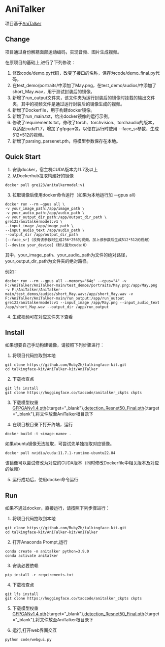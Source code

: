 # AniTalker

项目基于[AniTalker](https://github.com/X-LANCE/AniTalker)

## Change

项目通过身份解耦面部运动编码，实现音频、图片生成视频。

在原项目的基础上,进行了下列修改：

1. 修改code/demo.py代码，改变了接口的名称，保存为code/demo_final.py代码。
2. 在test_demo/portraits/中添加了May.png，在test_demo/audios/中添加了short_May.wav，用于测试封装后的镜像。
3. 新增了run_output文件夹，该文件夹为运行封装后的镜像时挂载的输出文件夹，其中的视频文件是通过运行封装后的镜像生成的视频。
4. 新增了Dockerfile，用于构建docker镜像。
5. 新增了run_main.txt，给出docker镜像的运行示例。
6. 修改了requirements.txt，修改了torch、torchvision、torchaudio的版本，以适配cuda11.7，增加了gfpgan包，以便在运行时使用 --face_sr参数，生成512*512的视频。
7. 新增了parsing_parsenet.pth，将模型参数保存在本地。

## Quick Start

1. 安装docker，宿主机CUDA版本为11.7及以上
2. 从Dockerhub拉取构建好的镜像
```
docker pull gre123/anitalkermodel:v1
```
3. 拉取镜像后使用docker命令运行（如果为本地运行加 --gpus all）
```
docker run --rm –gpus all \
-v your_image_path:/app/image_path \
-v your_audio_path:/app/audio_path \
-v your_output_dir_path:/app/output_dir_path \
gre123/anitalkermodel:v1 \
--input_image /app/image_path \
--input_audio_text /app/audio_path \
--output_dir /app/output_dir_path
[--face_sr]（没有该参数时生成256*256的视频，加上该参数后生成512*512的视频）
[--device your_device]（默认值为cuda:0）
```
其中，your_image_path、your_audio_path为文件的绝对路径，your_output_dir_path为文件夹的绝对路径。

例如：
```
docker run --rm --gpus all --memory="64g" --cpus="4" -v F:/AniTalker/AniTalker-main/test_demos/portraits/May.png:/app/May.png -v F:/AniTalker/AniTalker-main/test_demos/audios/short_May.wav:/app/short_May.wav -v F:/AniTalker/AniTalker-main/run_output:/app/run_output gre123/anitalkermodel:v1 --input_image /app/May.png --input_audio_text /app/short_May.wav --output_dir /app/run_output
```

4. 生成视频可在对应文件夹下查看

## Install

如果想要自己手动构建镜像，请按照下列步骤进行：

1. 将项目代码拉取到本地
```
git clone https://github.com/RubyZh/talkingface-kit.git
cd talkingface-kit/AniTalker-kit/AniTalker
```
2. 下载检查点
```
git lfs install
git clone https://huggingface.co/taocode/anitalker_ckpts ckpts
```
3. 下载模型权重 [GFPGANv1.4.pth](https://drive.google.com/file/d/1cVAYvvMJQoX9Jbvj08EiWDOJzRWBhL1V/view?usp=drive_link){:target="_blank"},[detection_Resnet50_Final.pth](https://drive.google.com/file/d/13P3bCDXAAFvcQ5lxkzlby11U0WFZpymF/view?usp=drive_link){:target="_blank"},将文件放至AniTalker根目录下

4. 在项目根目录下打开终端，运行
```
docker build -t <image-name> .
```
如果ubuntu镜像无法拉取，可尝试先单独拉取对应镜像。
```
docker pull nvidia/cuda:11.7.1-runtime-ubuntu22.04
```
该镜像可以尝试修改为对应的CUDA版本（同时修改Dockerfile中相关版本及对应的依赖）

5. 运行成功后，使用docker命令运行

## Run

如果不通过docker，直接运行，请按照下列步骤进行：

1. 将项目代码拉取到本地
```
git clone https://github.com/RubyZh/talkingface-kit.git
cd talkingface-kit/AniTalker-kit/AniTalker
```
2. 打开Anaconda Prompt,运行
```
conda create -n anitalker python=3.9.0
conda activate anitalker
```
3. 安装必要依赖
```
pip install -r requirements.txt
```
4. 下载检查点
```
git lfs install
git clone https://huggingface.co/taocode/anitalker_ckpts ckpts
```
5. 下载模型权重 [GFPGANv1.4.pth](https://drive.google.com/file/d/1cVAYvvMJQoX9Jbvj08EiWDOJzRWBhL1V/view?usp=drive_link){:target="_blank"},[detection_Resnet50_Final.pth](https://drive.google.com/file/d/13P3bCDXAAFvcQ5lxkzlby11U0WFZpymF/view?usp=drive_link){:target="_blank"},将文件放至AniTalker根目录下

6. 运行,打开web界面交互
```
python code/webgui.py
```
